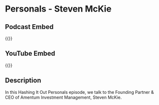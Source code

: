 # Personals -  Steven McKie


## Podcast Embed
{{<podcast-embed url="https://player.simplecast.com/120d5fd6-a5de-4db9-b71b-4996abe8e477?dark=false&color=EE6E04">}}

## YouTube Embed
{{<youtube pe5ac3aCgdM>}}

## Description
In this Hashing It Out Personals episode, we talk to the Founding Partner & CEO of Amentum Investment Management, Steven McKie.
